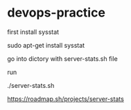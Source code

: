 # devops-practice

first install sysstat 

sudo apt-get install sysstat

go into dictory with server-stats.sh file

run

./server-stats.sh

https://roadmap.sh/projects/server-stats
